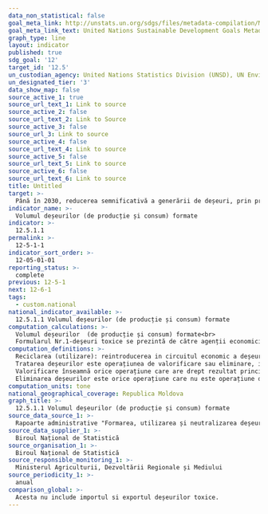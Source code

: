 ```yaml
---
data_non_statistical: false
goal_meta_link: http://unstats.un.org/sdgs/files/metadata-compilation/Metadata-Goal-12.pdf
goal_meta_link_text: United Nations Sustainable Development Goals Metadata (pdf 782kB)
graph_type: line
layout: indicator
published: true
sdg_goal: '12'
target_id: '12.5'
un_custodian_agency: United Nations Statistics Division (UNSD), UN Environment (UNEP)
un_designated_tier: '3'
data_show_map: false
source_active_1: true
source_url_text_1: Link to source
source_active_2: false
source_url_text_2: Link to Source
source_active_3: false
source_url_3: Link to source
source_active_4: false
source_url_text_4: Link to source
source_active_5: false
source_url_text_5: Link to source
source_active_6: false
source_url_text_6: Link to source
title: Untitled
target: >-
  Până în 2030, reducerea semnificativă a generării de deșeuri, prin prevenire, reducere, reciclare și reutilizare
indicator_name: >-
  Volumul deșeurilor (de producție și consum) formate
indicator: >-
  12.5.1.1
permalink: >-
  12-5-1-1
indicator_sort_order: >-
  12-05-01-01
reporting_status: >-
  complete
previous: 12-5-1
next: 12-6-1
tags:
  - custom.national
national_indicator_available: >-
  12.5.1.1 Volumul deșeurilor (de producție și consum) formate
computation_calculations: >-
  Volumul deșeurilor  (de producție și consum) formate<br> 
  Formularul Nr.1-deşeuri toxice se prezintă de către agenții economici în activitatea cărora se formează, depozitează, utilizează, neutralizează deșeuri toxice (lichidează). Acesta nu include importul si exportul deșeurilor toxice.
computation_definitions: >-
  Reciclarea (utilizare): reintroducerea in circuitul economic a deșeurilor in calificate de materie prima, secundare sau utilizarea lor după prelucrare in calitate de semifabricate, produse finite sau energie.<br> 
  Tratarea deșeurilor este operațiunea de valorificare sau eliminare, inclusiv pregătirea prealabilă valorificării sau eliminării. <br> 
  Valorificare înseamnă orice operațiune care are drept rezultat principal faptul ca deșeurile servesc unui scop util prin înlocuirea altor materiale care ar fi fost utilizate intr-un anumit scop sau faptul ca deșeurile sun pregătite pt a putea servi scopul respectiv in întreprinderi sau economie in general (anexa 2 din Legea 209/2016 privind deșeurile).<br> 
  Eliminarea deșeurilor este orice operațiune care nu este operațiune de valorificare chiar si in cazul in care una dintre consecventele secundare ale acesteia ar fi recuperarea de substanțe sau energie (Anexa 1, Legea 209/2016 privind deșeurile). (conforme Directivei Europene).
computation_units: tone
national_geographical_coverage: Republica Moldova
graph_title: >-
  12.5.1.1 Volumul deșeurilor (de producție și consum) formate
source_data_source_1: >-
  Rapoarte administrative "Formarea, utilizarea și neutralizarea deșeurilor toxice" și "Formarea, utilizarea deșeurilor"; raport statistic "Salubrizarea localităților"
source_data_supplier_1: >-
  Biroul Național de Statistică
source_organisation_1: >-
  Biroul Național de Statistică
source_responsible_monitoring_1: >-
  Ministerul Agriculturii, Dezvoltării Regionale și Mediului
source_periodicity_1: >-
  anual
comparison_global: >-
  Acesta nu include importul si exportul deșeurilor toxice.
---
```

